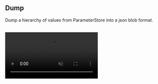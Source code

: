 
## Dump

Dump a hierarchy of values from ParameterStore into a json blob format.

<br/>
<video autoplay loop muted class="video"><source src="/images/videos/dump.mp4" type="video/mp4"></video>
<br/>
